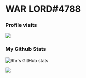 # WAR LORD#4788

### Profile visits
<p> <img src="https://profile-counter.glitch.me/SureThing123/count.svg" /> </p>  

### My Github Stats
![6hr's GitHub stats](https://github-readme-stats.vercel.app/api?username=SureThing123&show_icons=true&theme=transparent)

![](https://github-readme-stats.vercel.app/api/top-langs/?username=SureThing123&hide=php&theme=tokyonight)

